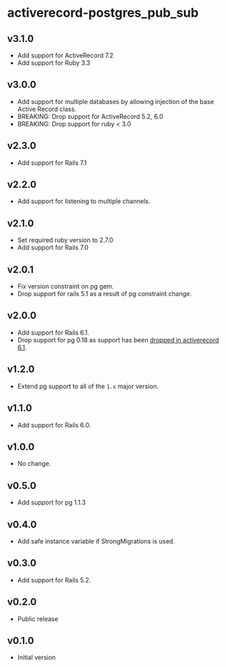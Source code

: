 # activerecord-postgres_pub_sub

## v3.1.0
- Add support for ActiveRecord 7.2
- Add support for Ruby 3.3

## v3.0.0
- Add support for multiple databases by allowing injection of the base Active Record class.
- BREAKING: Drop support for ActiveRecord 5.2, 6.0
- BREAKING: Drop support for ruby < 3.0

## v2.3.0
- Add support for Rails 7.1

## v2.2.0
- Add support for listening to multiple channels.

## v2.1.0
- Set required ruby version to 2.7.0
- Add support for Rails 7.0

## v2.0.1
- Fix version constraint on pg gem.
- Drop support for rails 5.1 as a result of pg constraint change.

## v2.0.0
- Add support for Rails 6.1.
- Drop support for pg 0.18 as support has been [dropped in activerecord 6.1](https://github.com/rails/rails/commit/592358e182effecebe8c6a4645bd4431f5a73654).

## v1.2.0
- Extend pg support to all of the `1.x` major version.

## v1.1.0
- Add support for Rails 6.0.

## v1.0.0
- No change.

## v0.5.0
- Add support for pg 1.1.3

## v0.4.0
- Add safe instance variable if StrongMigrations is used.

## v0.3.0
- Add support for Rails 5.2.

## v0.2.0
- Public release

## v0.1.0
- Initial version
